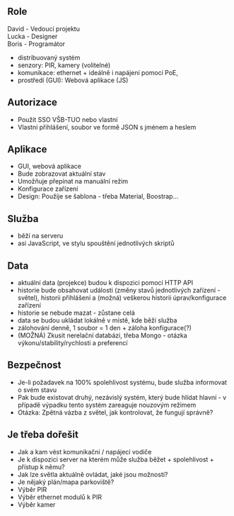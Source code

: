 ## Role
David - Vedoucí projektu<br>
Lucka - Designer<br>
Boris - Programátor

- distribuovaný systém
- senzory: PIR, kamery (volitelné)
- komunikace: ethernet + ideálně i napájení pomocí PoE,
- prostředí (GUI): Webová aplikace (JS)

## Autorizace
- Použít SSO VŠB-TUO nebo vlastní
- Vlastní přihlášení, soubor ve formě JSON s jménem a heslem

## Aplikace
- GUI, webová aplikace
- Bude zobrazovat aktuální stav
- Umožňuje přepínat na manuální režim
- Konfigurace zařízení
- Design: Použije se šablona - třeba Material, Boostrap...

## Služba
- běží na serveru
- asi JavaScript, ve stylu spouštění jednotlivých skriptů

## Data
- aktuální data (projekce) budou k dispozici pomocí HTTP API
- historie bude obsahovat události (změny stavů jednotlivých zařízení - světel), historii přihlášení a (možná) veškerou historii úprav/konfigurace zařízení
- historie se nebude mazat - zůstane celá
- data se budou ukládat lokálně v místě, kde běží služba
- zálohování denně, 1 soubor = 1 den + záloha konfigurace(?)
- (MOŽNÁ) Zkusit nerelační databázi, třeba Mongo - otázka výkonu/stability/rychlosti a preferencí

## Bezpečnost
- Je-li požadavek na 100% spolehlivost systému, bude služba informovat o svém stavu
- Pak bude existovat druhý, nezávislý systém, který bude hlídat hlavní - v případě výpadku tento systém zareaguje nouzovým režimem 
- Otázka: Zpětná vázba z světel, jak kontrolovat, že fungují správně?

## Je třeba dořešit
- Jak a kam vést komunikační / napájecí vodiče
- Je k dispozici server na kterém může služba běžet + spolehlivost + přístup k němu?
- Jak lze světla aktuálně ovládat, jaké jsou možnosti?
- Je nějaký plán/mapa parkoviště?
- Výběr PIR
- Výběr ethernet modulů k PIR
- Výběr kamer
